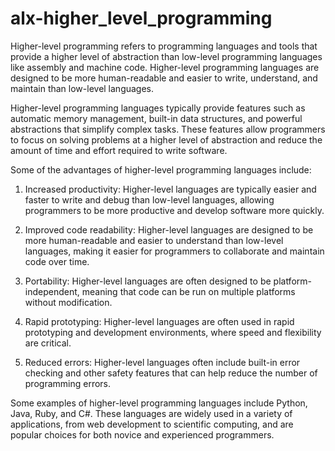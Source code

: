 # alx-higher_level_programming
Higher-level programming refers to programming languages and tools that provide a higher level of abstraction than low-level programming languages like assembly and machine code. Higher-level programming languages are designed to be more human-readable and easier to write, understand, and maintain than low-level languages.

Higher-level programming languages typically provide features such as automatic memory management, built-in data structures, and powerful abstractions that simplify complex tasks. These features allow programmers to focus on solving problems at a higher level of abstraction and reduce the amount of time and effort required to write software.

Some of the advantages of higher-level programming languages include:

1. Increased productivity: Higher-level languages are typically easier and faster to write and debug than low-level languages, allowing programmers to be more productive and develop software more quickly.

2. Improved code readability: Higher-level languages are designed to be more human-readable and easier to understand than low-level languages, making it easier for programmers to collaborate and maintain code over time.

3. Portability: Higher-level languages are often designed to be platform-independent, meaning that code can be run on multiple platforms without modification.

4. Rapid prototyping: Higher-level languages are often used in rapid prototyping and development environments, where speed and flexibility are critical.

5. Reduced errors: Higher-level languages often include built-in error checking and other safety features that can help reduce the number of programming errors.

Some examples of higher-level programming languages include Python, Java, Ruby, and C#. These languages are widely used in a variety of applications, from web development to scientific computing, and are popular choices for both novice and experienced programmers.
